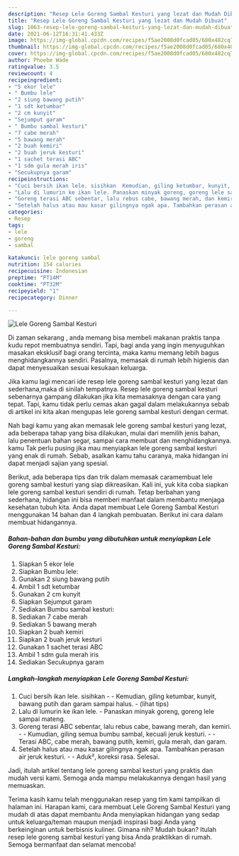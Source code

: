 ```yaml
---
description: "Resep Lele Goreng Sambal Kesturi yang lezat dan Mudah Dibuat"
title: "Resep Lele Goreng Sambal Kesturi yang lezat dan Mudah Dibuat"
slug: 1063-resep-lele-goreng-sambal-kesturi-yang-lezat-dan-mudah-dibuat
date: 2021-06-12T16:31:41.433Z
image: https://img-global.cpcdn.com/recipes/f5ae2008d0fcad05/680x482cq70/lele-goreng-sambal-kesturi-foto-resep-utama.jpg
thumbnail: https://img-global.cpcdn.com/recipes/f5ae2008d0fcad05/680x482cq70/lele-goreng-sambal-kesturi-foto-resep-utama.jpg
cover: https://img-global.cpcdn.com/recipes/f5ae2008d0fcad05/680x482cq70/lele-goreng-sambal-kesturi-foto-resep-utama.jpg
author: Phoebe Wade
ratingvalue: 3.5
reviewcount: 4
recipeingredient:
- "5 ekor lele"
- " Bumbu lele"
- "2 siung bawang putih"
- "1 sdt ketumbar"
- "2 cm kunyit"
- "Sejumput garam"
- " Bumbu sambal kesturi"
- "7 cabe merah"
- "5 bawang merah"
- "2 buah kemiri"
- "2 buah jeruk kesturi"
- "1 sachet terasi ABC"
- "1 sdm gula merah iris"
- "Secukupnya garam"
recipeinstructions:
- "Cuci bersih ikan lele. sisihkan  Kemudian, giling ketumbar, kunyit, bawang putih dan garam sampai halus.           (lihat tips)"
- "Lalu di lumurin ke ikan lele. Panaskan minyak goreng, goreng lele sampai mateng."
- "Goreng terasi ABC sebentar, lalu rebus cabe, bawang merah, dan kemiri.  Kumudian, giling semua bumbu sambal, kecuali jeruk kesturi.  Terasi ABC, cabe merah, bawang putih, kemiri, gula merah, dan garam."
- "Setelah halus atau mau kasar gilingnya ngak apa. Tambahkan perasan air jeruk kesturi.   Aduk², koreksi rasa. Selesai."
categories:
- Resep
tags:
- lele
- goreng
- sambal

katakunci: lele goreng sambal 
nutrition: 154 calories
recipecuisine: Indonesian
preptime: "PT14M"
cooktime: "PT32M"
recipeyield: "1"
recipecategory: Dinner

---
```



![Lele Goreng Sambal Kesturi](https://img-global.cpcdn.com/recipes/f5ae2008d0fcad05/680x482cq70/lele-goreng-sambal-kesturi-foto-resep-utama.jpg)

Di zaman  sekarang , anda memang bisa membeli makanan praktis tanpa kudu repot membuatnya sendiri. Tapi, bagi anda yang ingin menyuguhkan masakan eksklusif bagi orang tercinta, maka kamu memang lebih bagus menghidangkannya sendiri. Pasalnya, memasak di rumah lebih higienis dan dapat menyesuaikan sesuai kesukaan keluarga.

Jika kamu lagi mencari ide resep lele goreng sambal kesturi yang lezat dan sederhana,maka di sinilah tempatnya. Resep lele goreng sambal kesturi  sebenarnya gampang dilakukan jika kita memasaknya dengan cara yang tepat. Tapi, kamu tidak perlu cemas akan gagal dalam melakukannya 
sebab di artikel ini kita akan mengupas lele goreng sambal kesturi dengan cermat.  



Nah bagi kamu yang akan memasak lele goreng sambal kesturi yang lezat, ada beberapa tahap yang bisa dilakukan, mulai dari memilih jenis bahan, lalu penentuan bahan segar, sampai cara membuat dan menghidangkannya. kamu Tak perlu pusing jika mau menyiapkan lele goreng sambal kesturi yang enak di rumah. Sebab, asalkan kamu  tahu caranya, maka hidangan ini dapat menjadi sajian yang spesial.

Berikut, ada beberapa tips dan trik dalam memasak caramembuat lele goreng sambal kesturi yang siap dikreasikan. Kali ini, yuk kita coba siapkan lele goreng sambal kesturi sendiri di rumah. Tetap berbahan yang sederhana, hidangan ini bisa memberi manfaat dalam membantu menjaga kesehatan tubuh kita. Anda dapat membuat Lele Goreng Sambal Kesturi menggunakan 14 bahan dan 4 langkah pembuatan. Berikut ini cara dalam membuat hidangannya.

<!--inarticleads1-->

##### Bahan-bahan dan bumbu yang dibutuhkan untuk menyiapkan Lele Goreng Sambal Kesturi:

1. Siapkan 5 ekor lele
1. Siapkan  Bumbu lele:
1. Gunakan 2 siung bawang putih
1. Ambil 1 sdt ketumbar
1. Gunakan 2 cm kunyit
1. Siapkan Sejumput garam
1. Sediakan  Bumbu sambal kesturi:
1. Sediakan 7 cabe merah
1. Sediakan 5 bawang merah
1. Siapkan 2 buah kemiri
1. Siapkan 2 buah jeruk kesturi
1. Gunakan 1 sachet terasi ABC
1. Ambil 1 sdm gula merah iris
1. Sediakan Secukupnya garam




<!--inarticleads2-->

##### Langkah-langkah menyiapkan Lele Goreng Sambal Kesturi:

1. Cuci bersih ikan lele. sisihkan -  - Kemudian, giling ketumbar, kunyit, bawang putih dan garam sampai halus. -           (lihat tips)
1. Lalu di lumurin ke ikan lele. - Panaskan minyak goreng, goreng lele sampai mateng.
1. Goreng terasi ABC sebentar, lalu rebus cabe, bawang merah, dan kemiri. -  - Kumudian, giling semua bumbu sambal, kecuali jeruk kesturi. -  - Terasi ABC, cabe merah, bawang putih, kemiri, gula merah, dan garam.
1. Setelah halus atau mau kasar gilingnya ngak apa. Tambahkan perasan air jeruk kesturi.  -  - Aduk², koreksi rasa. Selesai.




Jadi, itulah artikel tentang  lele goreng sambal kesturi  yang praktis dan mudah versi kami. Semoga anda mampu melakukannya dengan hasil yang memuaskan. 

Terima kasih kamu telah menggunakan resep yang tim kami tampilkan di halaman ini. Harapan kami, cara membuat  Lele Goreng Sambal Kesturi yang mudah di atas dapat membantu Anda menyiapkan hidangan yang sedap untuk keluarga/teman maupun menjadi inspirasi bagi Anda yang berkeinginan untuk berbisnis kuliner. Gimana nih? Mudah bukan? Itulah resep lele goreng sambal kesturi yang bisa Anda praktikkan di rumah. Semoga bermanfaat dan selamat mencoba!

